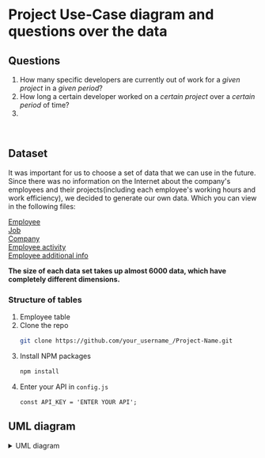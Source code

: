 <!-- Project Use-Case diagram and questions over the data -->
# Project Use-Case diagram and questions over the data

<!--QUESTIONS  -->
## Questions 
1) How many specific developers are currently out of work for a <i>given project</i> in a <i>given period</i>?
2) How long a certain developer worked on a <i>certain project</i> over a <i>certain period</i> of time?
3) 
<br />


<!--DATASET  -->
## Dataset 
It was important for us to choose a set of data that we can use in the future. Since there was no information on the Internet about the company's employees and their projects(including each employee's working hours and work efficiency), we decided to generate our own data. Which you can view in the following files:

<a href="/data/dataset/employee.csv">Employee</a>
<br />
<a href="/data/dataset/job.csv">Job</a>
<br />
<a href="/data/dataset/company.csv">Company</a>
<br />
<a href="/data/dataset/employee_activity.csv">Employee activity</a>
<br />
<a href="/data/dataset/employee_additional_info.csv">Employee additional info</a>

<b>The size of each data set takes up almost 6000 data, which have completely different dimensions.</b>

<h3>Structure of tables</h3>

1. Employee table 
3. Clone the repo
   ```sh
   git clone https://github.com/your_username_/Project-Name.git
   ```
3. Install NPM packages
   ```sh
   npm install
   ```
4. Enter your API in `config.js`
   ```JS
   const API_KEY = 'ENTER YOUR API';
   ```


<!--UML diagram  -->
## UML diagram 

<details>
<summary>UML diagram</summary>

![](/data/TripleA-UseCase-UML.png)

</details>

<br />


